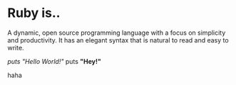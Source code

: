 # Ruby is..

A dynamic, open source programming language with a focus on simplicity and productivity. It has an elegant syntax that is natural to read and easy to write.

*puts "Hello World!"*
puts **"Hey!"**

haha